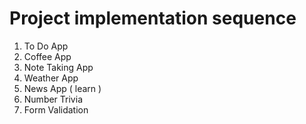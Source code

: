 # Project implementation sequence

1. To Do App
2. Coffee App
3. Note Taking App
4. Weather App
5. News App ( learn )
6. Number Trivia
7. Form Validation
